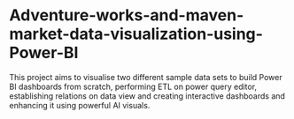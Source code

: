 # Adventure-works-and-maven-market-data-visualization-using-Power-BI
This project aims to visualise two different sample data sets to build Power BI dashboards from scratch, performing ETL on power query editor, establishing relations on data view and creating interactive dashboards and enhancing it using powerful AI visuals. 
